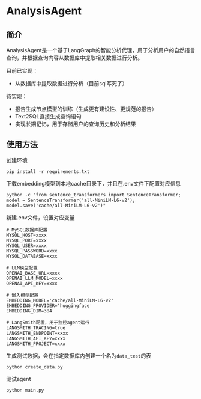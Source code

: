 # AnalysisAgent
## 简介
AnalysisAgent是一个基于LangGraph的智能分析代理，用于分析用户的自然语言查询，并根据查询内容从数据库中提取相关数据进行分析。

目前已实现：
- 从数据库中提取数据进行分析（目前sql写死了）

待实现：
- 报告生成节点模型的训练（生成更有建设性、更规范的报告）
- Text2SQL直接生成查询语句
- 实现长期记忆，用于存储用户的查询历史和分析结果


## 使用方法
创建环境
```
pip install -r requirements.txt
```

下载embedding模型到本地cache目录下，并且在.env文件下配置对应信息
```
python -c "from sentence_transformers import SentenceTransformer; model = SentenceTransformer('all-MiniLM-L6-v2'); model.save('cache/all-MiniLM-L6-v2')"
```

新建.env文件，设置对应变量
```
# MySQL数据库配置
MYSQL_HOST=xxxx
MYSQL_PORT=xxxx
MYSQL_USER=xxxx
MYSQL_PASSWORD=xxxx
MYSQL_DATABASE=xxxx

# LLM模型配置
OPENAI_BASE_URL=xxxx
OPENAI_LLM_MODEL=xxxx
OPENAI_API_KEY=xxxx

# 嵌入模型配置
EMBEDDING_MODEL='cache/all-MiniLM-L6-v2'
EMBEDDING_PROVIDER='huggingface'
EMBEDDING_DIM=384

# LangSmith配置，用于监控agent运行
LANGSMITH_TRACING=true
LANGSMITH_ENDPOINT=xxxx
LANGSMITH_API_KEY=xxxx
LANGSMITH_PROJECT=xxxx
```

生成测试数据，会在指定数据库内创建一个名为`data_test`的表
```
python create_data.py
```

测试agent
```
python main.py
```